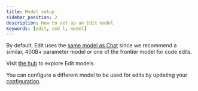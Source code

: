 ```yaml
---
title: Model setup
sidebar_position: 2
description: How to set up an Edit model
keywords: [edit, cmd l, model]
---
```


By default, Edit uses the [same model as Chat](../chat/model-setup.mdx) since we recommend a similar, 400B+ parameter model or one of the frontier model for code edits.

Visit [the hub](https://hub.continue.dev/explore/models?roles=edit) to explore Edit models.

You can configure a different model to be used for edits by updating your [configuration](../customize/model-roles/edit.mdx).
